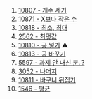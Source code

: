 1. <a href="https://www.acmicpc.net/problem/10807" target="_blank">10807 - 개수 세기</a>
2. <a href="https://www.acmicpc.net/problem/10871" target="_blank">10871 - X보다 작은 수</a>
3. <a href="https://www.acmicpc.net/problem/10818" target="_blank">10818 - 최소, 최대</a>
4. <a href="https://www.acmicpc.net/problem/2562" target="_blank">2562 - 최댓값</a>
5. <a href="https://www.acmicpc.net/problem/10810" target="_blank">10810 - 공 넣기</a> ⚠️
6. <a href="https://www.acmicpc.net/problem/10813" target="_blank">10813 - 공 바꾸기</a>
7. <a href="" target="_blank">5597 - 과제 안 내신 분..?</a>
8. <a href="" target="_blank">3052 - 나머지</a>
9. <a href="" target="_blank">10811 - 바구니 뒤집기</a>
10. <a href="" target="_blank">1546 - 평균</a>
